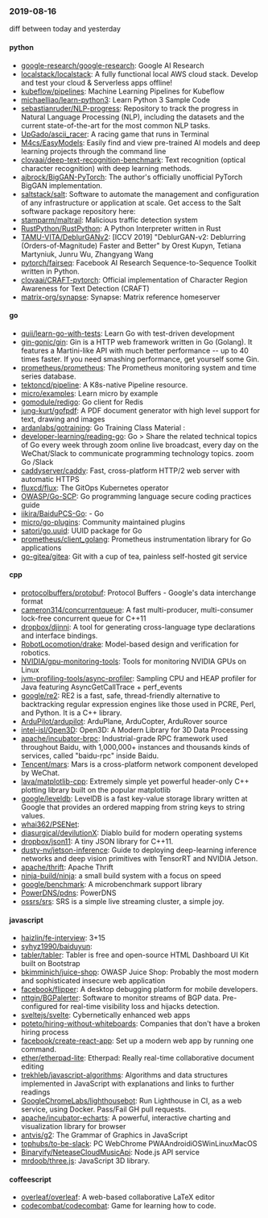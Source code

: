 ### 2019-08-16
diff between today and yesterday

#### python
* [google-research/google-research](https://github.com/google-research/google-research): Google AI Research
* [localstack/localstack](https://github.com/localstack/localstack):  A fully functional local AWS cloud stack. Develop and test your cloud & Serverless apps offline!
* [kubeflow/pipelines](https://github.com/kubeflow/pipelines): Machine Learning Pipelines for Kubeflow
* [michaelliao/learn-python3](https://github.com/michaelliao/learn-python3): Learn Python 3 Sample Code
* [sebastianruder/NLP-progress](https://github.com/sebastianruder/NLP-progress): Repository to track the progress in Natural Language Processing (NLP), including the datasets and the current state-of-the-art for the most common NLP tasks.
* [UpGado/ascii_racer](https://github.com/UpGado/ascii_racer): A racing game that runs in Terminal
* [M4cs/EasyModels](https://github.com/M4cs/EasyModels): Easily find and view pre-trained AI models and deep learning projects through the command line 
* [clovaai/deep-text-recognition-benchmark](https://github.com/clovaai/deep-text-recognition-benchmark): Text recognition (optical character recognition) with deep learning methods.
* [ajbrock/BigGAN-PyTorch](https://github.com/ajbrock/BigGAN-PyTorch): The author's officially unofficial PyTorch BigGAN implementation.
* [saltstack/salt](https://github.com/saltstack/salt): Software to automate the management and configuration of any infrastructure or application at scale. Get access to the Salt software package repository here:
* [stamparm/maltrail](https://github.com/stamparm/maltrail): Malicious traffic detection system
* [RustPython/RustPython](https://github.com/RustPython/RustPython): A Python Interpreter written in Rust
* [TAMU-VITA/DeblurGANv2](https://github.com/TAMU-VITA/DeblurGANv2): [ICCV 2019] "DeblurGAN-v2: Deblurring (Orders-of-Magnitude) Faster and Better" by Orest Kupyn, Tetiana Martyniuk, Junru Wu, Zhangyang Wang
* [pytorch/fairseq](https://github.com/pytorch/fairseq): Facebook AI Research Sequence-to-Sequence Toolkit written in Python.
* [clovaai/CRAFT-pytorch](https://github.com/clovaai/CRAFT-pytorch): Official implementation of Character Region Awareness for Text Detection (CRAFT)
* [matrix-org/synapse](https://github.com/matrix-org/synapse): Synapse: Matrix reference homeserver

#### go
* [quii/learn-go-with-tests](https://github.com/quii/learn-go-with-tests): Learn Go with test-driven development
* [gin-gonic/gin](https://github.com/gin-gonic/gin): Gin is a HTTP web framework written in Go (Golang). It features a Martini-like API with much better performance -- up to 40 times faster. If you need smashing performance, get yourself some Gin.
* [prometheus/prometheus](https://github.com/prometheus/prometheus): The Prometheus monitoring system and time series database.
* [tektoncd/pipeline](https://github.com/tektoncd/pipeline): A K8s-native Pipeline resource.
* [micro/examples](https://github.com/micro/examples): Learn micro by example
* [gomodule/redigo](https://github.com/gomodule/redigo): Go client for Redis
* [jung-kurt/gofpdf](https://github.com/jung-kurt/gofpdf): A PDF document generator with high level support for text, drawing and images
* [ardanlabs/gotraining](https://github.com/ardanlabs/gotraining): Go Training Class Material :
* [developer-learning/reading-go](https://github.com/developer-learning/reading-go): Go  > Share the related technical topics of Go every week through zoom online live broadcast, every day on the WeChat/Slack to communicate programming technology topics.  zoom  Go  /Slack 
* [caddyserver/caddy](https://github.com/caddyserver/caddy): Fast, cross-platform HTTP/2 web server with automatic HTTPS
* [fluxcd/flux](https://github.com/fluxcd/flux): The GitOps Kubernetes operator
* [OWASP/Go-SCP](https://github.com/OWASP/Go-SCP): Go programming language secure coding practices guide
* [iikira/BaiduPCS-Go](https://github.com/iikira/BaiduPCS-Go):  - Go
* [micro/go-plugins](https://github.com/micro/go-plugins): Community maintained plugins
* [satori/go.uuid](https://github.com/satori/go.uuid): UUID package for Go
* [prometheus/client_golang](https://github.com/prometheus/client_golang): Prometheus instrumentation library for Go applications
* [go-gitea/gitea](https://github.com/go-gitea/gitea): Git with a cup of tea, painless self-hosted git service

#### cpp
* [protocolbuffers/protobuf](https://github.com/protocolbuffers/protobuf): Protocol Buffers - Google's data interchange format
* [cameron314/concurrentqueue](https://github.com/cameron314/concurrentqueue): A fast multi-producer, multi-consumer lock-free concurrent queue for C++11
* [dropbox/djinni](https://github.com/dropbox/djinni): A tool for generating cross-language type declarations and interface bindings.
* [RobotLocomotion/drake](https://github.com/RobotLocomotion/drake): Model-based design and verification for robotics.
* [NVIDIA/gpu-monitoring-tools](https://github.com/NVIDIA/gpu-monitoring-tools): Tools for monitoring NVIDIA GPUs on Linux
* [jvm-profiling-tools/async-profiler](https://github.com/jvm-profiling-tools/async-profiler): Sampling CPU and HEAP profiler for Java featuring AsyncGetCallTrace + perf_events
* [google/re2](https://github.com/google/re2): RE2 is a fast, safe, thread-friendly alternative to backtracking regular expression engines like those used in PCRE, Perl, and Python. It is a C++ library.
* [ArduPilot/ardupilot](https://github.com/ArduPilot/ardupilot): ArduPlane, ArduCopter, ArduRover source
* [intel-isl/Open3D](https://github.com/intel-isl/Open3D): Open3D: A Modern Library for 3D Data Processing
* [apache/incubator-brpc](https://github.com/apache/incubator-brpc): Industrial-grade RPC framework used throughout Baidu, with 1,000,000+ instances and thousands kinds of services, called "baidu-rpc" inside Baidu.
* [Tencent/mars](https://github.com/Tencent/mars): Mars is a cross-platform network component developed by WeChat.
* [lava/matplotlib-cpp](https://github.com/lava/matplotlib-cpp): Extremely simple yet powerful header-only C++ plotting library built on the popular matplotlib
* [google/leveldb](https://github.com/google/leveldb): LevelDB is a fast key-value storage library written at Google that provides an ordered mapping from string keys to string values.
* [whai362/PSENet](https://github.com/whai362/PSENet): 
* [diasurgical/devilutionX](https://github.com/diasurgical/devilutionX): Diablo build for modern operating systems
* [dropbox/json11](https://github.com/dropbox/json11): A tiny JSON library for C++11.
* [dusty-nv/jetson-inference](https://github.com/dusty-nv/jetson-inference): Guide to deploying deep-learning inference networks and deep vision primitives with TensorRT and NVIDIA Jetson.
* [apache/thrift](https://github.com/apache/thrift): Apache Thrift
* [ninja-build/ninja](https://github.com/ninja-build/ninja): a small build system with a focus on speed
* [google/benchmark](https://github.com/google/benchmark): A microbenchmark support library
* [PowerDNS/pdns](https://github.com/PowerDNS/pdns): PowerDNS
* [ossrs/srs](https://github.com/ossrs/srs): SRS is a simple live streaming cluster, a simple joy.

#### javascript
* [haizlin/fe-interview](https://github.com/haizlin/fe-interview):  3+15
* [syhyz1990/baiduyun](https://github.com/syhyz1990/baiduyun):  
* [tabler/tabler](https://github.com/tabler/tabler): Tabler is free and open-source HTML Dashboard UI Kit built on Bootstrap
* [bkimminich/juice-shop](https://github.com/bkimminich/juice-shop): OWASP Juice Shop: Probably the most modern and sophisticated insecure web application
* [facebook/flipper](https://github.com/facebook/flipper): A desktop debugging platform for mobile developers.
* [nttgin/BGPalerter](https://github.com/nttgin/BGPalerter): Software to monitor streams of BGP data. Pre-configured for real-time visibility loss and hijacks detection.
* [sveltejs/svelte](https://github.com/sveltejs/svelte): Cybernetically enhanced web apps
* [poteto/hiring-without-whiteboards](https://github.com/poteto/hiring-without-whiteboards):  Companies that don't have a broken hiring process
* [facebook/create-react-app](https://github.com/facebook/create-react-app): Set up a modern web app by running one command.
* [ether/etherpad-lite](https://github.com/ether/etherpad-lite): Etherpad: Really real-time collaborative document editing
* [trekhleb/javascript-algorithms](https://github.com/trekhleb/javascript-algorithms):  Algorithms and data structures implemented in JavaScript with explanations and links to further readings
* [GoogleChromeLabs/lighthousebot](https://github.com/GoogleChromeLabs/lighthousebot): Run Lighthouse in CI, as a web service, using Docker. Pass/Fail GH pull requests.
* [apache/incubator-echarts](https://github.com/apache/incubator-echarts): A powerful, interactive charting and visualization library for browser
* [antvis/g2](https://github.com/antvis/g2): The Grammar of Graphics in JavaScript
* [tophubs/to-be-slack](https://github.com/tophubs/to-be-slack):  PC WebChrome PWAAndroidiOSWinLinuxMacOS
* [Binaryify/NeteaseCloudMusicApi](https://github.com/Binaryify/NeteaseCloudMusicApi):  Node.js API service
* [mrdoob/three.js](https://github.com/mrdoob/three.js): JavaScript 3D library.

#### coffeescript
* [overleaf/overleaf](https://github.com/overleaf/overleaf): A web-based collaborative LaTeX editor
* [codecombat/codecombat](https://github.com/codecombat/codecombat): Game for learning how to code.
